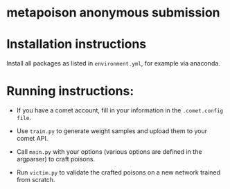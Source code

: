 # metapoison anonymous submission


# Installation instructions

Install all packages as listed in ```environment.yml```, for example via anaconda.

# Running instructions:
* If you have a comet account, fill in your information in the ```.comet.config file```.

* Use ```train.py``` to generate weight samples and upload them to your comet API.

* Call ```main.py``` with your options (various options are defined in the argparser) to craft poisons.

* Run ```victim.py``` to validate the crafted poisons on a new network trained from scratch.

